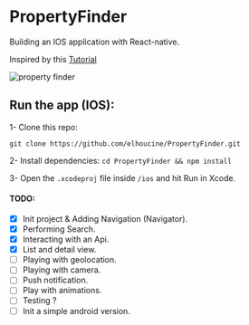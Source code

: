 # PropertyFinder
Building an IOS application with React-native.

Inspired by this [Tutorial](https://www.raywenderlich.com/99473/introducing-react-native-building-apps-javascript)

![property finder](http://g.recordit.co/yHMCyIYsoA.gif)

## Run the app (IOS):

1- Clone this repo:

``
git clone https://github.com/elhoucine/PropertyFinder.git
``

2- Install dependencies:
``
cd PropertyFinder && npm install
``

3- Open the `.xcodeproj` file inside `/ios` and hit Run in Xcode.

#### TODO:
- [x] Init project & Adding Navigation (Navigator).
- [x] Performing Search.
- [x] Interacting with an Api.
- [x] List and detail view.
- [ ] Playing with geolocation.
- [ ] Playing with camera.
- [ ] Push notification.
- [ ] Play with animations.
- [ ] Testing ?
- [ ] Init a simple android version.
